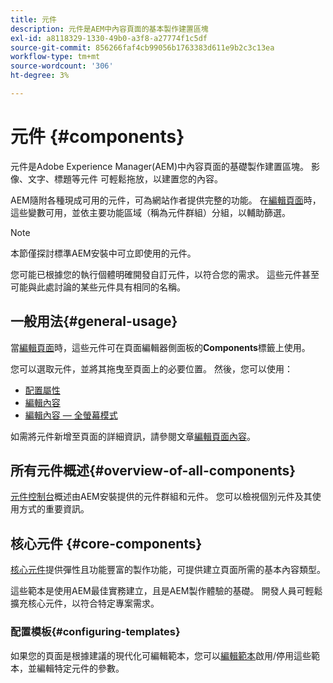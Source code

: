 ```yaml
---
title: 元件
description: 元件是AEM中內容頁面的基本製作建置區塊
exl-id: a8118329-1330-49b0-a3f8-a27774f1c5df
source-git-commit: 856266faf4cb99056b1763383d611e9b2c3c13ea
workflow-type: tm+mt
source-wordcount: '306'
ht-degree: 3%

---
```


# 元件 {#components}

元件是Adobe Experience Manager(AEM)中內容頁面的基礎製作建置區塊。 影像、文字、標題等元件 可輕鬆拖放，以建置您的內容。

AEM隨附各種現成可用的元件，可為網站作者提供完整的功能。 在[編輯頁面](/help/sites-cloud/authoring/fundamentals/editing-content.md)時，這些變數可用，並依主要功能區域（稱為元件群組）分組，以輔助篩選。

>[!NOTE]
>
>本節僅探討標準AEM安裝中可立即使用的元件。
>
>您可能已根據您的執行個體明確開發自訂元件，以符合您的需求。 這些元件甚至可能與此處討論的某些元件具有相同的名稱。

## 一般用法{#general-usage}

當[編輯頁面](/help/sites-cloud/authoring/fundamentals/editing-content.md)時，這些元件可在頁面編輯器側面板的&#x200B;**Components**&#x200B;標籤上使用。

您可以選取元件，並將其拖曳至頁面上的必要位置。 然後，您可以使用：

* [配置屬性](/help/sites-cloud/authoring/fundamentals/page-properties.md)
* [編輯內容](/help/sites-cloud/authoring/fundamentals/editing-content.md)
* [編輯內容 — 全螢幕模式](/help/sites-cloud/authoring/fundamentals/editing-content.md#edit-content-full-screen-mode)

如需將元件新增至頁面的詳細資訊，請參閱文章[編輯頁面內容](/help/sites-cloud/authoring/fundamentals/editing-content.md)。

## 所有元件概述{#overview-of-all-components}

[元件控制台](/help/sites-cloud/authoring/features/components-console.md)概述由AEM安裝提供的元件群組和元件。 您可以檢視個別元件及其使用方式的重要資訊。

## 核心元件 {#core-components}

[核心元件](https://experienceleague.adobe.com/docs/experience-manager-core-components/using/introduction.html?lang=zh-Hant)提供彈性且功能豐富的製作功能，可提供建立頁面所需的基本內容類型。

這些範本是使用AEM最佳實務建立，且是AEM製作體驗的基礎。 開發人員可輕鬆擴充核心元件，以符合特定專案需求。

### 配置模板{#configuring-templates}

如果您的頁面是根據建議的現代化可編輯範本，您可以[編輯範本](/help/sites-cloud/authoring/features/templates.md)啟用/停用這些範本，並編輯特定元件的參數。
